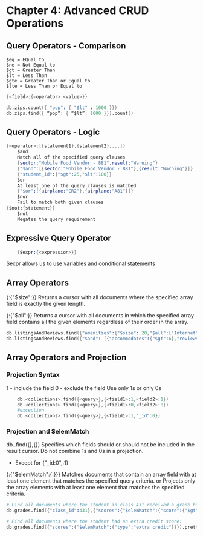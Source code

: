# Chapter 4: Advanced CRUD Operations
## Query Operators - Comparison
    $eq = EQual to
    $ne = Not Equal to
    $gt = Greater Than
    $lt = Less Than
    $gte = Greater Than or Equal to
    $lte = Less Than or Equal to
```s
{<field>:{<operator>:<value>}}

db.zips.count({ "pop": { "$lt" : 1000 }})
db.zips.find({ “pop”: { “$lt”: 1000 }}).count()
```

## Query Operators - Logic
```s
{<operator>:[{statement1},{statement2},...]}
    $and 
    Match all of the specified query clauses
    {sector:"Mobile Food Vendor - 881",result:"Warning"}
    {"$and":[{sector:"Mobile Food Vendor - 881"},{result:"Warning"}]}
    {"student_id":{"$gt":25,"$lt":100}}
    $or 
    At least one of the query clauses is matched
    {"$or":[{airplane:"CR2"},{airplane:"A81"}]}
    $nor
    Fail to match both given clauses
{$not:{statement}}
    $not 
    Negates the query requirement
```

## Expressive Query Operator
```s
    {$expr:{<expression>}}
```
$expr allows us to use variables and conditional statements

## Array Operators
{<array field>:{"$size":<number>}}
Returns a cursor with all documents where the specified array field is exactly the given length.

{<array field>:{"$all":<array>}}
Returns a cursor with all documents in which the specified array field contains all the given elements regardless of their order in the array.
```s
db.listingsAndReviews.find({"amenities":{"$size": 20,"$all":["Internet", "Wifi","Kitchen","Heating", "Family/kid friendly","Washer", "Dryer","Essentials","Shampoo","Hangers","Hair dryer", "Iron","Laptop friendly workspace"]}}).pretty()
db.listingsAndReviews.find({"$and": [{"accommodates":{"$gt":6},"reviews":{"$size": 50}}]}).pretty()
```

## Array Operators and Projection
### Projection Syntax
1 - include the field
0 - exclude the field
Use only 1s or only 0s
```s
    db.<collections>.find({<query>},{<field1>:1,<field2>:1})
    db.<collections>.find({<query>},{<field1>:0,<field2>:0})
    #exception
    db.<collections>.find({<query>},{<field1>:1,"_id":0})
```

### Projection and $elemMatch
db.<collection>.find({<query>},{<projection>})
Specifies which fields should or should not be included in the result cursor.
Do not combine 1s and 0s in a projection.
* Except for {"_id:0",<field>:1}

{<field>:{"$elemMatch":{<field>:<value>}}}
Matches documents that contain an array field with at least one element that matches the specified query criteria.
or
Projects only the array elements with at least one element that matches the specified criteria.
```s
# Find all documents where the student in class 431 received a grade higher than 85 for any type of assignment:
db.grades.find({"class_id":431},{"scores":{"$elemMatch":{"score":{"$gt":85}}}}).pretty()

# Find all documents where the student had an extra credit score:
db.grades.find({"scores":{"$elemMatch":{"type":"extra credit"}}}).pretty()
```

